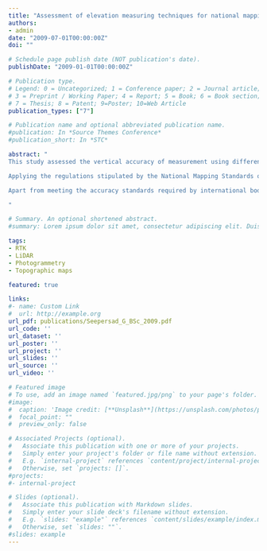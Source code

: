 ```yaml
---
title: "Assessment of elevation measuring techniques for national mapping"
authors:
- admin
date: "2009-07-01T00:00:00Z"
doi: ""

# Schedule page publish date (NOT publication's date).
publishDate: "2009-01-01T00:00:00Z"

# Publication type.
# Legend: 0 = Uncategorized; 1 = Conference paper; 2 = Journal article;
# 3 = Preprint / Working Paper; 4 = Report; 5 = Book; 6 = Book section;
# 7 = Thesis; 8 = Patent; 9=Poster; 10=Web Article
publication_types: ["7"]

# Publication name and optional abbreviated publication name.
#publication: In *Source Themes Conference*
#publication_short: In *STC*

abstract: "
This study assessed the vertical accuracy of measurement using different types of survey techniques namely LiDAR, Aerial Photogrammetry and Topographic Maps against the Ground Truth collected by RTK GPS.  The study used the same geographical area for each of the land surveying techniques and was compared to elevations readings taken by RTK GPS. Measurements were taken over different types of land cover including open terrain, tall weeds and crops, brush lands and low trees, forested areas fully covered by trees, residential areas as well as land surfaces of different gradients

Applying the regulations stipulated by the National Mapping Standards of United States of America and Australia, LiDAR was found to be more accurate than Aerial Photogrammetry for remapping the national maps of Trinidad and Tobago. This is because in Trinidad and Tobago, the national maps have contour lines generated at 25ft intervals and LiDAR has met the accuracy within the study area for generating contour lines at intervals up to 10ft in accordance to the American Society for Photogrammetry and Remote Sensing (ASPRS).

Apart from meeting the accuracy standards required by international bodies, LiDAR would be recommended because of the very dense point cloud captured of the earth’s terrain. The datasets can be easily automated requiring a low level of manual labour. This is in contrast to Aerial Photogrammetry which requires spot heights to be manually extracted and tend to be very time consuming depend on training of the photogrammetrist.

"

# Summary. An optional shortened abstract.
#summary: Lorem ipsum dolor sit amet, consectetur adipiscing elit. Duis posuere tellus ac convallis placerat. Proin tincidunt magna sed ex sollicitudin condimentum.

tags:
- RTK
- LiDAR
- Photogrammetry
- Topographic maps

featured: true

links:
#- name: Custom Link
#  url: http://example.org
url_pdf: publications/Seepersad_G_BSc_2009.pdf
url_code: ''
url_dataset: ''
url_poster: ''
url_project: ''
url_slides: ''
url_source: ''
url_video: ''

# Featured image
# To use, add an image named `featured.jpg/png` to your page's folder. 
#image:
#  caption: 'Image credit: [**Unsplash**](https://unsplash.com/photos/pLCdAaMFLTE)'
#  focal_point: ""
#  preview_only: false

# Associated Projects (optional).
#   Associate this publication with one or more of your projects.
#   Simply enter your project's folder or file name without extension.
#   E.g. `internal-project` references `content/project/internal-project/index.md`.
#   Otherwise, set `projects: []`.
#projects:
#- internal-project

# Slides (optional).
#   Associate this publication with Markdown slides.
#   Simply enter your slide deck's filename without extension.
#   E.g. `slides: "example"` references `content/slides/example/index.md`.
#   Otherwise, set `slides: ""`.
#slides: example
---
```



